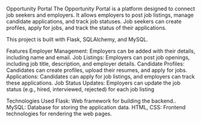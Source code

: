 Opportunity Portal
The Opportunity Portal is a platform designed to connect job seekers and employers. It allows employers to post job listings, manage candidate applications, and track job statuses. Job seekers can create profiles, apply for jobs, and track the status of their applications.

This project is built with Flask, SQLAlchemy, and MySQL.

Features
Employer Management: Employers can be added with their details, including name and email.
Job Listings: Employers can post job openings, including job title, description, and employer details.
Candidate Profiles: Candidates can create profiles, upload their resumes, and apply for jobs.
Applications: Candidates can apply for job listings, and employers can track these applications.
Job Status Updates: Employers can update the job status (e.g., hired, interviewed, rejected) for each job listing

Technologies Used
Flask: Web framework for building the backend..
MySQL: Database for storing the application data.
HTML, CSS: Frontend technologies for rendering the web pages.


